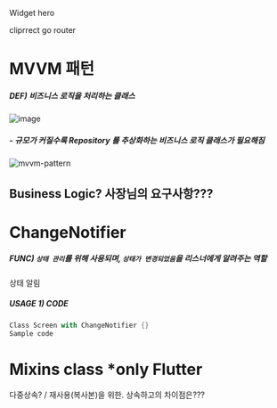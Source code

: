 Widget hero

cliprrect
go router

# MVVM 패턴
##### DEF) 비즈니스 로직을 처리하는 클래스

![image](https://github.com/gyubit/TIL/assets/114902088/5656bf23-b754-4111-a236-3a2395af7ed1)


##### - 규모가 커질수록 Repository 를 추상화하는 비즈니스 로직 클래스가 필요해짐
![mvvm-pattern](https://github.com/gyubit/TIL/assets/114902088/ae4e99f8-7802-4755-b8c1-476c3f52797c)


Business Logic? 사장님의 요구사항???
--------

# ChangeNotifier
##### FUNC) `상태 관리`를 위해 사용되며, `상태가 변경되었음`을 리스너에게 알려주는 역할
상태 알림
##### USAGE 1) CODE
```dart
Class Screen with ChangeNotifier {}
Sample code
```

# Mixins class *only Flutter
다중상속? / 재사용(복사본)을 위한. 상속하고의 차이점은???
